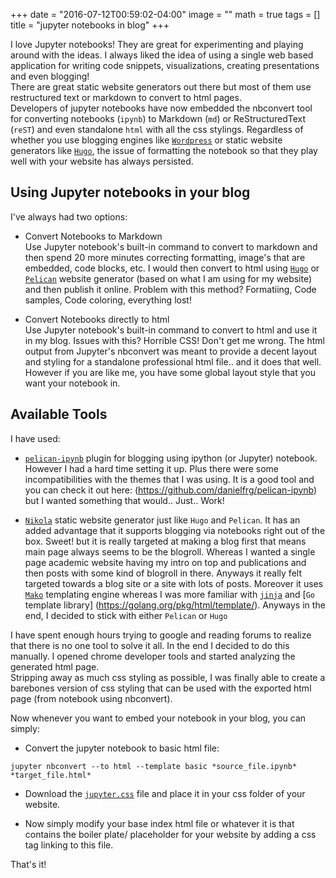 +++
date = "2016-07-12T00:59:02-04:00"
image = ""
math = true
tags = []
title = "jupyter notebooks in blog"
+++

I love Jupyter notebooks! They are great for experimenting and playing around with the ideas. I always liked the idea of using a single web based application for writing code snippets, visualizations, creating presentations and even blogging! <br/>
There are great static website generators out there but most of them use restructured text or markdown to convert to html pages. <!--more-->
<br>
Developers of jupyter notebooks have now embedded the nbconvert tool for converting notebooks (`ipynb`) to Markdown (`md`) or ReStructuredText (`reST`) and even standalone `html` with all the css stylings. Regardless of whether you use blogging engines like [`Wordpress`](https://wordpress.com/) or static website generators like [`Hugo`](https://gohugo.io/), the issue of formatting the notebook so that they play well with your website has always persisted.

## Using Jupyter notebooks in your blog
I've always had two options:

- Convert Notebooks to Markdown<br/>
Use Jupyter notebook's built-in command to convert to markdown and then spend 20 more minutes correcting formatting, image's that are embedded, code blocks, etc. I would then convert to html using [`Hugo`](https://gohugo.io/) or [`Pelican`](http://blog.getpelican.com/) website generator (based on what I am using for my website) and then publish it online.  Problem with this method? Formatiing, Code samples, Code coloring, everything lost!

- Convert Notebooks directly to html<br/>
Use Jupyter notebook's built-in command to convert to html and use it in my blog. Issues with this? Horrible CSS! Don't get me wrong. The html output from Jupyter's nbconvert was meant to provide a decent layout and styling for a standalone professional html file.. and it does that well. However if you are like me, you have some global layout style that you want your notebook in.

## Available Tools
I have used:

- [`pelican-ipynb`](https://github.com/danielfrg/pelican-ipynb) plugin for blogging using ipython (or Jupyter) notebook. However I had a hard time setting it up. Plus there were some incompatibilities with the themes that I was using. It is a good tool and you can check it out here: (https://github.com/danielfrg/pelican-ipynb) but I wanted something that would.. Just.. Work!

- [`Nikola`](https://getnikola.com/blog/) static website generator just like `Hugo` and `Pelican`. It has an added advantage that it supports blogging via notebooks right out of the box. Sweet! but it is really targeted at making a blog first that means main page always seems to be the blogroll. Whereas I wanted a single page academic website having my intro on top and publications and then posts with some kind of blogroll in there. Anyways it really felt targeted towards a blog site or a site with lots of posts. Moreover it uses [`Mako`](http://www.makotemplates.org/) templating engine whereas I was more familiar with [`jinja`](http://jinja.pocoo.org/) and [`Go` template library] (https://golang.org/pkg/html/template/). Anyways in the end, I decided to stick with either `Pelican` or `Hugo`

I have spent enough hours trying to google and reading forums to realize that there is no one tool to solve it all. In the end I decided to do this manually. I opened chrome developer tools and started analyzing the generated html page. <br/>
Stripping away as much css styling as possible, I was finally able to create a barebones version of css styling that can be used with the exported html page  (from notebook using nbconvert).
<br/>

Now whenever you want to embed your notebook in your blog, you can simply:

- Convert the jupyter notebook to basic html file:
```
jupyter nbconvert --to html --template basic *source_file.ipynb* *target_file.html*
```
- Download the [`jupyter.css`](http://sharmamohit.com/css/jupyter.css) file and place it in your css folder of your website.

- Now simply modify your base index html file or whatever it is that contains the boiler plate/ placeholder for your website by adding a css tag linking to this file.

That's it!
